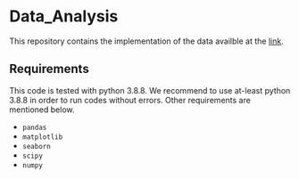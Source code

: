 # Data_Analysis
This repository contains the implementation of the data availble at the [link](https://github.com/ivanwilliam1/Data-Analysis-Exercise).

## Requirements
This code is tested with python 3.8.8. We recommend to use at-least python 3.8.8 in order to run codes without errors. Other requirements are mentioned below.
* `pandas`
* `matplotlib`
* `seaborn`
* `scipy`
* `numpy`
